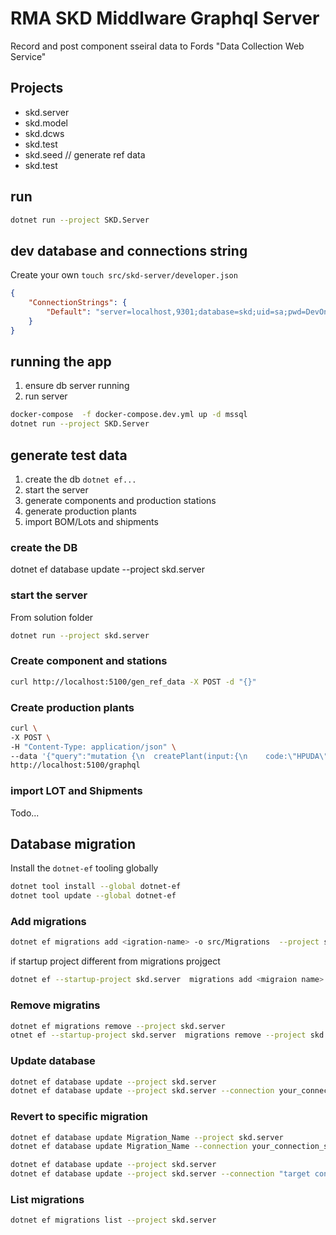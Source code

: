 # RMA SKD Middlware Graphql Server

Record and post component sseiral data to Fords "Data Collection Web Service"

## Projects

* skd.server
* skd.model
* skd.dcws
* skd.test
* skd.seed  // generate ref data
* skd.test

## run

```bash
dotnet run --project SKD.Server
```

## dev database and connections string


Create your own `touch src/skd-server/developer.json`

```json
{
    "ConnectionStrings": {
        "Default": "server=localhost,9301;database=skd;uid=sa;pwd=DevOnlyPassword119"
    }
}
```

## running the app

1. ensure db server running
2. run server

```bash
docker-compose  -f docker-compose.dev.yml up -d mssql
dotnet run --project SKD.Server
```

## generate test data

1. create the db `dotnet ef...`
2. start the server
3. generate components and production stations
4. generate production plants
5. import BOM/Lots and shipments

### create the DB

dotnet ef database update --project skd.server

### start the server

From solution folder

```bash
dotnet run --project skd.server
```

### Create component and stations 
```bash
curl http://localhost:5100/gen_ref_data -X POST -d "{}"
```

### Create production plants

```bash
curl \
-X POST \
-H "Content-Type: application/json" \
--data '{"query":"mutation {\n  createPlant(input:{\n    code:\"HPUDA\",\n    name:\"RMA CML\"\n  }) {\n    entity {\n      id\n      code\n      createdAt\n    }\n    errors {\n      path\n      message\n    }\n  }\n}"}' \
http://localhost:5100/graphql
```

### import LOT and Shipments

Todo...


## Database migration

Install the `dotnet-ef` tooling globally

```bash
dotnet tool install --global dotnet-ef
dotnet tool update --global dotnet-ef
```

### Add migrations

```bash
dotnet ef migrations add <igration-name> -o src/Migrations  --project skd.server 
```
if startup project different from migrations projgect
```bash
dotnet ef --startup-project skd.server  migrations add <migraion name> --project skd.model
```

### Remove migratins

```bash
dotnet ef migrations remove --project skd.server
otnet ef --startup-project skd.server  migrations remove --project skd.model   
```

### Update database

```bash
dotnet ef database update --project skd.server
dotnet ef database update --project skd.server --connection your_connection_string
```

### Revert to specific migration

```bash
dotnet ef database update Migration_Name --project skd.server
dotnet ef database update Migration_Name --connection your_connection_string

dotnet ef database update --project skd.server
dotnet ef database update --project skd.server --connection "target connection string"
```

### List migrations

```bash
dotnet ef migrations list --project skd.server
```